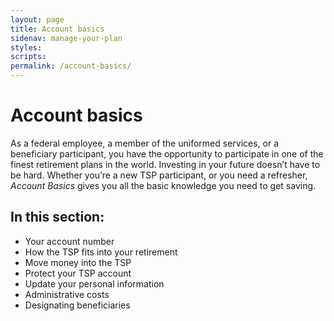 ```yaml
---
layout: page
title: Account basics
sidenav: manage-your-plan
styles:
scripts:
permalink: /account-basics/
---
```


# Account basics

As a federal employee, a member of the uniformed services, or a beneficiary participant, you have the opportunity to participate in one of the finest retirement plans in the world. Investing in your future doesn’t have to be hard. Whether you’re a new TSP participant, or you need a refresher, *Account Basics* gives you all the basic knowledge you need to get saving.

## In this section:

+ Your account number
+ How the TSP fits into your retirement
+ Move money into the TSP
+ Protect your TSP account
+ Update your personal information
+ Administrative costs
+ Designating beneficiaries

<!-- CONTENT END -->
